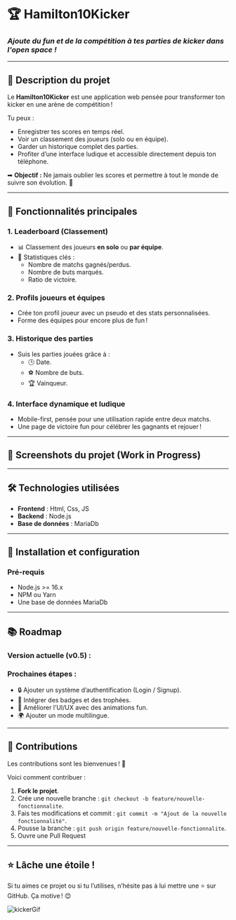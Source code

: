 # 🏆 Hamilton10Kicker

### *Ajoute du fun et de la compétition à tes parties de kicker dans l'open space !*

---

## 🌟 **Description du projet**

Le **Hamilton10Kicker** est une application web pensée pour transformer ton kicker en une arène de compétition !

Tu peux :

- Enregistrer tes scores en temps réel.
- Voir un classement des joueurs (solo ou en équipe).
- Garder un historique complet des parties.
- Profiter d’une interface ludique et accessible directement depuis ton téléphone.

➡ **Objectif :** Ne jamais oublier les scores et permettre à tout le monde de suivre son évolution. 🎯

---

## 🚀 **Fonctionnalités principales**

### **1. Leaderboard (Classement)**

- 📊 Classement des joueurs **en solo** ou **par équipe**.
- 🏅 Statistiques clés :
    - Nombre de matchs gagnés/perdus.
    - Nombre de buts marqués.
    - Ratio de victoire.

### **2. Profils joueurs et équipes**

- Crée ton profil joueur avec un pseudo et des stats personnalisées.
- Forme des équipes pour encore plus de fun !

### **3. Historique des parties**

- Suis les parties jouées grâce à :
    - 🕒 Date.
    - ⚽ Nombre de buts.
    - 🏆 Vainqueur.

### **4. Interface dynamique et ludique**

- Mobile-first, pensée pour une utilisation rapide entre deux matchs.
- Une page de victoire fun pour célébrer les gagnants et rejouer !

---

## 🎨 **Screenshots du projet (Work in Progress)**

---

## 🛠️ **Technologies utilisées**

- **Frontend** : Html, Css, JS
- **Backend** : Node.js
- **Base de données** : MariaDb

---

## 📖 **Installation et configuration**

### **Pré-requis**

- Node.js >= 16.x
- NPM ou Yarn
- Une base de données MariaDb

---

## 📚 **Roadmap**

### **Version actuelle (v0.5)** :

### **Prochaines étapes** :

- 🔒 Ajouter un système d’authentification (Login / Signup).
- 🏅 Intégrer des badges et des trophées.
- 🎨 Améliorer l’UI/UX avec des animations fun.
- 🌍 Ajouter un mode multilingue.

---

## 🤝 **Contributions**

Les contributions sont les bienvenues ! 🚀

Voici comment contribuer :

1. **Fork le projet**.
2. Crée une nouvelle branche : `git checkout -b feature/nouvelle-fonctionnalite`.
3. Fais tes modifications et commit : `git commit -m "Ajout de la nouvelle fonctionnalité"`.
4. Pousse la branche : `git push origin feature/nouvelle-fonctionnalite`.
5. Ouvre une Pull Request 

---

## ⭐ **Lâche une étoile !**

Si tu aimes ce projet ou si tu l’utilises, n’hésite pas à lui mettre une ⭐ sur GitHub. Ça motive ! 😊

![kickerGif](https://media.giphy.com/media/UCuitBL5zBDA4/giphy.gif?cid=790b7611p9e4j08whipbdg1bdcoeqgt6bq24h47haz5l1iia&ep=v1_gifs_search&rid=giphy.gif&ct=g)
